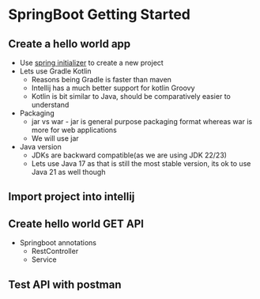 # SpringBoot Getting Started

## Create a hello world app
- Use [spring initializer](https://start.spring.io/) to create a new project
- Lets use Gradle Kotlin
    * Reasons being Gradle is faster than maven
    * Intellij has a much better support for kotlin Groovy
    * Kotlin is bit similar to Java, should be comparatively easier to understand
- Packaging
    * jar vs war - jar is general purpose packaging format whereas war is more for web applications
    * We will use jar
- Java version
    * JDKs are backward compatible(as we are using JDK 22/23)
    * Lets use Java 17 as that is still the most stable version, its ok to use Java 21 as well though

## Import project into intellij

## Create hello world GET API
* Springboot annotations
    - RestController
    - Service

## Test API with postman
